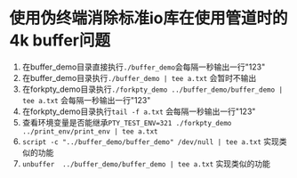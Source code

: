 # 使用伪终端消除标准io库在使用管道时的4k buffer问题

1. 在buffer_demo目录直接执行`./buffer_demo`会每隔一秒输出一行"123"
2. 在buffer_demo目录执行`./buffer_demo | tee a.txt` 会暂时不输出
3. 在forkpty_demo目录执行`./forkpty_demo ../buffer_demo/buffer_demo | tee a.txt` 会每隔一秒输出一行"123"
4. 在forkpty_demo目录执行`tail -f a.txt` 会每隔一秒输出一行"123"
5. 查看环境变量是否能继承`PTY_TEST_ENV=321 ./forkpty_demo ../print_env/print_env | tee a.txt`
6. `script -c "../buffer_demo/buffer_demo" /dev/null | tee a.txt` 实现类似的功能
7. `unbuffer  ../buffer_demo/buffer_demo | tee a.txt` 实现类似的功能